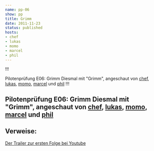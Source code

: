 ```yaml
---
name: pp-06
show: pp
title: Grimm
date: 2011-11-23
status: published
hosts:
- chef
- lukas
- momo
- marcel
- phil
---
```

!!!

 Pilotenprüfung E06: Grimm
Diesmal mit "Grimm", angeschaut von [chef](http://twitter.com/grischder), [lukas](http://twitter.com/blubser), [momo](http://twitter.com/hdznrrd), [marcel](http://twitter.com/xartaas) und [phil](http://twitter.com/philgrooves)
!!!

## Pilotenprüfung E06: Grimm Diesmal mit "Grimm", angeschaut von [chef](http://twitter.com/grischder), [lukas](http://twitter.com/blubser), [momo](http://twitter.com/hdznrrd), [marcel](http://twitter.com/xartaas) und [phil](http://twitter.com/philgrooves)
## Verweise:
  [Der Trailer zur ersten Folge bei Youtube](http://www.youtube.com/watch?v=2rVy3RBJmNo)
